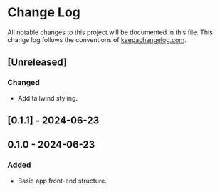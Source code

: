 # Change Log
All notable changes to this project will be documented in this file. This change log follows the conventions of [keepachangelog.com](http://keepachangelog.com/).

## [Unreleased]
### Changed
- Add tailwind styling.

## [0.1.1] - 2024-06-23

## 0.1.0 - 2024-06-23
### Added
- Basic app front-end structure.
